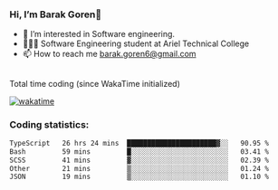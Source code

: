 ###  Hi, I’m Barak Goren👋
- 👀 I’m interested in Software engineering.
- 👨🏼‍🎓 Software Engineering student at Ariel Technical College
- 📫 How to reach me barak.goren6@gmail.com
##
Total time coding (since WakaTime initialized)

[![wakatime](https://wakatime.com/badge/user/5cc5ec80-a806-4ca2-a704-db29274e48cd.svg)](https://wakatime.com/@5cc5ec80-a806-4ca2-a704-db29274e48cd)

   
### Coding statistics:

<!--START_SECTION:waka-->

```txt
TypeScript   26 hrs 24 mins  ██████████████████████▓░░   90.95 %
Bash         59 mins         █░░░░░░░░░░░░░░░░░░░░░░░░   03.41 %
SCSS         41 mins         ▓░░░░░░░░░░░░░░░░░░░░░░░░   02.39 %
Other        21 mins         ▒░░░░░░░░░░░░░░░░░░░░░░░░   01.24 %
JSON         19 mins         ▒░░░░░░░░░░░░░░░░░░░░░░░░   01.10 %
```

<!--END_SECTION:waka-->

<!---
barakgoren/barakgoren is a ✨ special ✨ repository because its `README.md` (this file) appears on your GitHub profile.
You can click the Preview link to take a look at your changes.
--->
